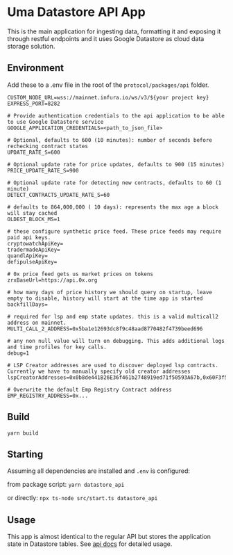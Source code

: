 # Uma Datastore API App

This is the main application for ingesting data, formatting it and exposing it through restful endpoints and it uses Google Datastore as cloud data storage solution.

## Environment

Add these to a .env file in the root of the `protocol/packages/api` folder.

```
CUSTOM_NODE_URL=wss://mainnet.infura.io/ws/v3/${your project key}
EXPRESS_PORT=8282

# Provide authentication credentials to the api application to be able to use Google Datastore service
GOOGLE_APPLICATION_CREDENTIALS=<path_to_json_file>

# Optional, defaults to 600 (10 minutes): number of seconds before rechecking contract states
UPDATE_RATE_S=600

# Optional update rate for price updates, defaults to 900 (15 minutes)
PRICE_UPDATE_RATE_S=900

# Optional update rate for detecting new contracts, defaults to 60 (1 minute)
DETECT_CONTRACTS_UPDATE_RATE_S=60

# defaults to 864,000,000 ( 10 days): represents the max age a block will stay cached
OLDEST_BLOCK_MS=1

# these configure synthetic price feed. These price feeds may require paid api keys.
cryptowatchApiKey=
tradermadeApiKey=
quandlApiKey=
defipulseApiKey=

# 0x price feed gets us market prices on tokens
zrxBaseUrl=https://api.0x.org

# how many days of price history we should query on startup, leave empty to disable, history will start at the time app is started
backfillDays=

# required for lsp and emp state updates. this is a valid multicall2 address on mainnet.
MULTI_CALL_2_ADDRESS=0x5ba1e12693dc8f9c48aad8770482f4739beed696

# any non null value will turn on debugging. This adds additional logs and time profiles for key calls.
debug=1

# LSP Creator addresses are used to discover deployed lsp contracts. Currently we have to manually specify old creator addresses
lspCreatorAddresses=0x0b8de441B26E36f461b2748919ed71f50593A67b,0x60F3f5DDE708D097B7F092EFaB2E085AC0a82F42,0x31C893843685f1255A26502eaB5379A3518Aa5a9,0x9504b4ab8cd743b06074757d3B1bE3a3aF9cea10

# Overwrite the default Emp Registry Contract address
EMP_REGISTRY_ADDRESS=0x...
```

## Build

`yarn build`

## Starting

Assuming all dependencies are installed and `.env` is configured:

from package script:
`yarn datastore_api`

or directly:
`npx ts-node src/start.ts datastore_api`

## Usage

This app is almost identical to the regular API but stores the application state in Datastore tables.
See [api docs]('../api/README.md') for detailed usage.
